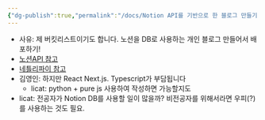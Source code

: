 ```yaml
---
{"dg-publish":true,"permalink":"/docs/Notion API를 기반으로 한 블로그 만들기/","title":"Notion API를 기반으로 한 블로그 만들기"}
---
```


- 사유: 제 버킷리스트이기도 합니다. 노션을 DB로 사용하는 개인 블로그 만들어서 배포하기!
- [노션API 참고](https://blog.gunn.kim/notion-api)
- [네틀리파이 참고](https://blog.naver.com/PostView.naver?blogId=dsz08082&logNo=221952933572&parentCategoryNo=&categoryNo=115)
- 김영인: 하지만 React Next.js. Typescript가 부담됩니다
	- licat: python + pure js 사용하여 작성하면 가능할지도
- licat: 전공자가 Notion DB를 사용할 일이 많을까? 비전공자를 위해서라면 우피(?)를 사용하는 것도 필요.
